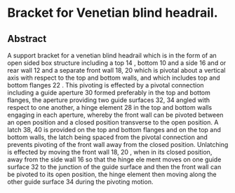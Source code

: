 # Bracket for Venetian blind headrail.

## Abstract
A support bracket for a venetian blind headrail which is in the form of an open sided box structure including a top 14 , bottom 10 and a side 16 and or rear wall 12 and a separate front wall 18, 20 which is pivotal about a vertical axis with respect to the top and bottom walls, and which includes top and bottom flanges 22 . This pivoting is effected by a pivotal connection including a guide aperture 30 formed preferably in the top and bottom flanges, the aperture providing two guide surfaces 32, 34 angled with respect to one another, a hinge element 28 in the top and bottom walls engaging in each aperture, whereby the front wall can be pivoted between an open position and a closed position transverse to the open position. A latch 38, 40 is provided on the top and bottom flanges and on the top and bottom walls, the latch being spaced from the pivotal connection and prevents pivoting of the front wall away from the closed position. Unlatching is effected by moving the front wall 18, 20 , when in its closed position, away from the side wall 16 so that the hinge ele ment moves on one guide surface 32 to the junction of the guide surface and then the front wall can be pivoted to its open position, the hinge element then moving along the other guide surface 34 during the pivoting motion.